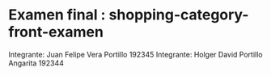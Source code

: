 # Examen final : shopping-category-front-examen
Integrante: Juan Felipe Vera Portillo 192345
Integrante: Holger David Portillo Angarita 192344
